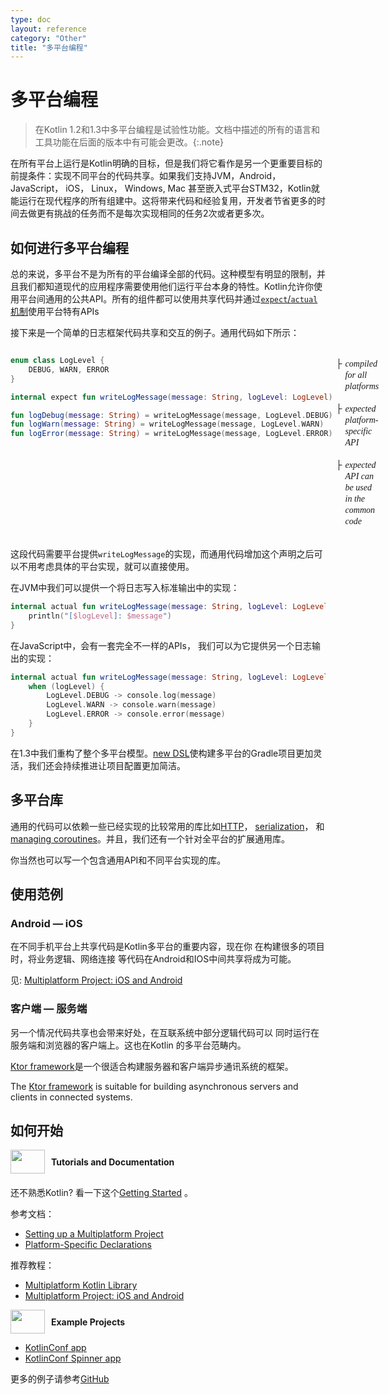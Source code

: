 ```yaml
---
type: doc
layout: reference
category: "Other"
title: "多平台编程"
---
```


# 多平台编程

> 在Kotlin 1.2和1.3中多平台编程是试验性功能。文档中描述的所有的语言<!--
-->和工具功能在后面的版本中有可能会更改。<!--
-->{:.note}

在所有平台上运行是Kotlin明确的目标，但是我们将它看作是另一个更重要目标的前提条件：<!--
-->实现不同平台的代码共享。如果我们支持JVM，Android， JavaScript， iOS， Linux， Windows,
Mac 甚至嵌入式平台STM32，Kotlin就能运行在现代程序的所有组建中。<!--
-->这将带来代码和经验复用，开发者节省更多的时间去做更有<!--
-->挑战的任务而不是每次实现相同的任务2次或者更多次。

## 如何进行多平台编程

总的来说，多平台不是为所有的平台编译全部的代码。这种模型有明显的<!--
-->限制，并且我们都知道现代的应用程序需要使用他们运行平台本身的<!--
-->特性。Kotlin允许你使用平台间通用的公共API。<!--
-->所有的组件都可以使用共享代码并通过[`expect`/`actual` 机制](platform-specific-declarations.html)<!--
-->使用平台特有APIs

接下来是一个简单的日志框架代码共享和交互的<!--
-->例子。通用代码如下所示：

<div style="display:flex">
<div class="sample" markdown="1" theme="idea" data-highlight-only>

```kotlin
enum class LogLevel {
    DEBUG, WARN, ERROR
}

internal expect fun writeLogMessage(message: String, logLevel: LogLevel)

fun logDebug(message: String) = writeLogMessage(message, LogLevel.DEBUG)
fun logWarn(message: String) = writeLogMessage(message, LogLevel.WARN)
fun logError(message: String) = writeLogMessage(message, LogLevel.ERROR)
```

</div>
<div style="margin-left: 5px;white-space: pre-line; line-height: 18px; font-family: Tahoma;">
    <div style="display:flex">├<i style="margin-left:5px">compiled for all platforms</i></div>
    <div style="display:flex">├<i style="margin-left:5px">expected platform-specific API</i></div>
    <div style="display:flex">├<i style="margin-left:5px">expected API can be used in the common code</i></div>
</div>
</div>

这段代码需要平台提供`writeLogMessage`的实现，而通用代码<!--
-->增加这个声明之后可以不用考虑具体的平台实现，就可以直接使用。

在JVM中我们可以提供一个将日志写入标准输出中的实现：

<div class="sample" markdown="1" theme="idea" data-highlight-only>

```kotlin
internal actual fun writeLogMessage(message: String, logLevel: LogLevel) {
    println("[$logLevel]: $message")
}
```

</div>

在JavaScript中，会有一套完全不一样的APIs，
我们可以为它提供另一个日志输出的实现：

<div class="sample" markdown="1" theme="idea" data-highlight-only>

```kotlin
internal actual fun writeLogMessage(message: String, logLevel: LogLevel) {
    when (logLevel) {
        LogLevel.DEBUG -> console.log(message)
        LogLevel.WARN -> console.warn(message)
        LogLevel.ERROR -> console.error(message)
    }
}
```

</div>

在1.3中我们重构了整个多平台模型。[new DSL](building-mpp-with-gradle.html)使构建<!--
-->多平台的Gradle项目更加灵活，我们还会持续推进让项目配置更加<!--
-->简洁。

## 多平台库

通用的代码可以依赖一些已经实现的比较常用的库比如[HTTP](https://ktor.kotlincn.net/clients/http-client/multiplatform.html)， [serialization](https://github.com/Kotlin/kotlinx.serialization)， 和[managing
coroutines](https://github.com/Kotlin/kotlinx.coroutines)。并且，我们还有一个针对全平台的扩展通用库。

你当然也可以写一个包含通用API和不同平台实现的库。

## 使用范例

### Android — iOS

在不同手机平台上共享代码是Kotlin多平台的重要内容，现在你
在构建很多的项目时，将业务逻辑、网络连接
等代码在Android和IOS中间共享将成为可能。

见: [Multiplatform Project: iOS and Android](https://www.kotlincn.net/docs/tutorials/native/mpp-ios-android.html)

### 客户端 — 服务端

另一个情况代码共享也会带来好处，在互联系统中部分逻辑代码可以
同时运行在服务端和浏览器的客户端上。这也在Kotlin
的多平台范畴内。

[Ktor framework](https://ktor.io/)是一个很适合构建服务器和客户端异步通讯系统的框架。

The [Ktor framework](https://ktor.io/) is suitable for building asynchronous servers and clients in connected systems.

## 如何开始

<div style="display: flex; align-items: center; margin-bottom: 20px">
    <img src="{{ url_for('asset', path='images/landing/native/book.png') }}" height="38p" width="55" style="margin-right: 10px;">
    <b>Tutorials and Documentation</b>
</div>

还不熟悉Kotlin? 看一下这个[Getting Started](basic-syntax.html) 。

参考文档：
- [Setting up a Multiplatform Project](building-mpp-with-gradle.html#setting-up-a-multiplatform-project)
- [Platform-Specific Declarations](platform-specific-declarations.html)

推荐教程：
- [Multiplatform Kotlin Library](https://www.kotlincn.net/docs/tutorials/multiplatform-library.html)
- [Multiplatform Project: iOS and Android](https://www.kotlincn.net/docs/tutorials/native/mpp-ios-android.html)

<div style="display: flex; align-items: center; margin-bottom: 10px;">
    <img src="{{ url_for('asset', path='images/landing/native/try.png') }}" height="38p" width="55" style="margin-right: 10px;">
    <b>Example Projects</b>
</div>

- [KotlinConf app](https://github.com/JetBrains/kotlinconf-app)
- [KotlinConf Spinner app](https://github.com/jetbrains/kotlinconf-spinner)

更多的例子请参考[GitHub](https://github.com/JetBrains/kotlin-examples)
